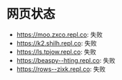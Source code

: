 # 网页状态
- https://moo.zxco.repl.co: 失败
- https://k2.shilh.repl.co: 失败
- https://ls.tpjow.repl.co: 失败
- https://beaspy--hting.repl.co: 失败
- https://rows--zixk.repl.co: 失败
